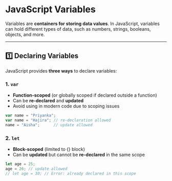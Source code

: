 # JavaScript Variables

Variables are **containers for storing data values**. In JavaScript, variables can hold different types of data, such as numbers, strings, booleans, objects, and more.

---

## 1️⃣ Declaring Variables

JavaScript provides **three ways** to declare variables:

### 1. `var`
- **Function-scoped** (or globally scoped if declared outside a function)  
- Can be **re-declared** and **updated**  
- Avoid using in modern code due to scoping issues  

```js
var name = "Priyanka";
var name = "Hajira"; // re-declaration allowed
name = "Aisha";      // update allowed
```
### 2. `let`
- **Block-scoped**  (limited to {} block)
- Can be **updated** but cannot be **re-declared** in the same scope
```js
let age = 25;
age = 26; // update allowed
// let age = 30; // Error: already declared in this scope
```
